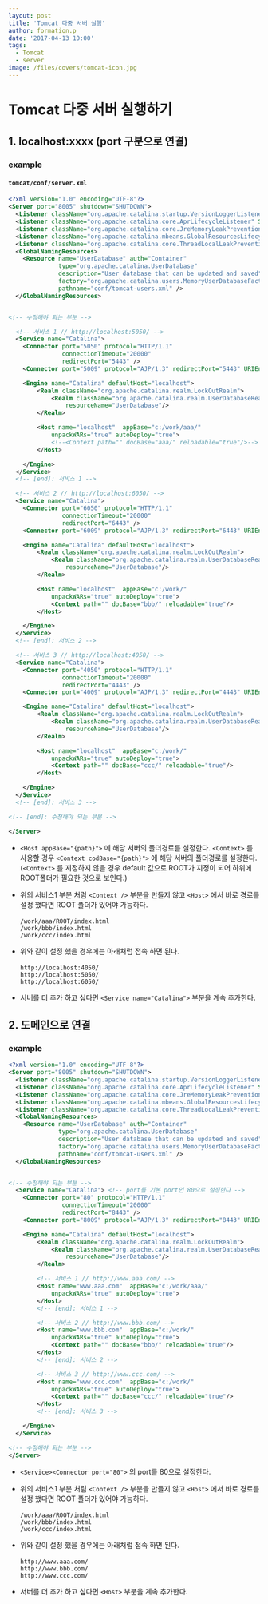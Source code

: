 ```yaml
---
layout: post
title: 'Tomcat 다중 서버 실행'
author: formation.p
date: '2017-04-13 10:00'
tags:
  - Tomcat
  - server
image: /files/covers/tomcat-icon.jpg
---
```


# Tomcat 다중 서버 실행하기

## 1. localhost:xxxx (port 구분으로 연결)

### example

#### `tomcat/conf/server.xml`

```xml
<?xml version="1.0" encoding="UTF-8"?>
<Server port="8005" shutdown="SHUTDOWN">
  <Listener className="org.apache.catalina.startup.VersionLoggerListener" />
  <Listener className="org.apache.catalina.core.AprLifecycleListener" SSLEngine="on" />
  <Listener className="org.apache.catalina.core.JreMemoryLeakPreventionListener" />
  <Listener className="org.apache.catalina.mbeans.GlobalResourcesLifecycleListener" />
  <Listener className="org.apache.catalina.core.ThreadLocalLeakPreventionListener" />
  <GlobalNamingResources>
    <Resource name="UserDatabase" auth="Container"
              type="org.apache.catalina.UserDatabase"
              description="User database that can be updated and saved"
              factory="org.apache.catalina.users.MemoryUserDatabaseFactory"
              pathname="conf/tomcat-users.xml" />
  </GlobalNamingResources>


<!-- 수정해야 되는 부분 -->

  <!-- 서비스 1 // http://localhost:5050/ -->
  <Service name="Catalina">
    <Connector port="5050" protocol="HTTP/1.1"
               connectionTimeout="20000"
               redirectPort="5443" />
    <Connector port="5009" protocol="AJP/1.3" redirectPort="5443" URIEncoding="UTF-8"/>

    <Engine name="Catalina" defaultHost="localhost">
        <Realm className="org.apache.catalina.realm.LockOutRealm">
            <Realm className="org.apache.catalina.realm.UserDatabaseRealm"
                resourceName="UserDatabase"/>
        </Realm>

        <Host name="localhost"  appBase="c:/work/aaa/"
            unpackWARs="true" autoDeploy="true">
            <!--<Context path="" docBase="aaa/" reloadable="true"/>-->
        </Host>

    </Engine>
  </Service>
  <!-- [end]: 서비스 1 -->

  <!-- 서비스 2 // http://localhost:6050/ -->
  <Service name="Catalina">
    <Connector port="6050" protocol="HTTP/1.1"
               connectionTimeout="20000"
               redirectPort="6443" />
    <Connector port="6009" protocol="AJP/1.3" redirectPort="6443" URIEncoding="UTF-8"/>

    <Engine name="Catalina" defaultHost="localhost">
        <Realm className="org.apache.catalina.realm.LockOutRealm">
            <Realm className="org.apache.catalina.realm.UserDatabaseRealm"
                resourceName="UserDatabase"/>
        </Realm>

        <Host name="localhost"  appBase="c:/work/"
            unpackWARs="true" autoDeploy="true">
            <Context path="" docBase="bbb/" reloadable="true"/>
        </Host>

    </Engine>
  </Service>
  <!-- [end]: 서비스 2 -->

  <!-- 서비스 3 // http://localhost:4050/ -->
  <Service name="Catalina">
    <Connector port="4050" protocol="HTTP/1.1"
               connectionTimeout="20000"
               redirectPort="4443" />
    <Connector port="4009" protocol="AJP/1.3" redirectPort="4443" URIEncoding="UTF-8"/>

    <Engine name="Catalina" defaultHost="localhost">
        <Realm className="org.apache.catalina.realm.LockOutRealm">
            <Realm className="org.apache.catalina.realm.UserDatabaseRealm"
                resourceName="UserDatabase"/>
        </Realm>

        <Host name="localhost"  appBase="c:/work/"
            unpackWARs="true" autoDeploy="true">
            <Context path="" docBase="ccc/" reloadable="true"/>
        </Host>

    </Engine>
  </Service>
  <!-- [end]: 서비스 3 -->

<!-- [end]: 수정해야 되는 부분 -->

</Server>

```

* `<Host appBase="{path}">` 에 해당 서버의 폴더경로를 설정한다. `<Context>` 를 사용할 경우 `<Context codBase="{path}">` 에 해당 서버의 폴더경로를 설정한다.
(`<Context>` 를 지정하지 않을 경우 default 값으로 ROOT가 지정이 되어 하위에 ROOT폴더가 필요한 것으로 보인다.)

* 위의 서비스1 부분 처럼 `<Context />` 부분을 만들지 않고 `<Host>` 에서 바로 경로를 설정 했다면 ROOT 폴더가 있어야 가능하다. <br /><br />
`/work/aaa/ROOT/index.html` <br />
`/work/bbb/index.html` <br />
`/work/ccc/index.html` <br />

* 위와 같이 설정 했을 경우에는 아래처럽 접속 하면 된다. <br /><br />
`http://localhost:4050/` <br />
`http://localhost:5050/` <br />
`http://localhost:6050/` <br />

* 서버를 더 추가 하고 싶다면 `<Service name="Catalina">` 부분을 계속 추가한다.


## 2. 도메인으로 연결

### example

```xml
<?xml version="1.0" encoding="UTF-8"?>
<Server port="8005" shutdown="SHUTDOWN">
  <Listener className="org.apache.catalina.startup.VersionLoggerListener" />
  <Listener className="org.apache.catalina.core.AprLifecycleListener" SSLEngine="on" />
  <Listener className="org.apache.catalina.core.JreMemoryLeakPreventionListener" />
  <Listener className="org.apache.catalina.mbeans.GlobalResourcesLifecycleListener" />
  <Listener className="org.apache.catalina.core.ThreadLocalLeakPreventionListener" />
  <GlobalNamingResources>
    <Resource name="UserDatabase" auth="Container"
              type="org.apache.catalina.UserDatabase"
              description="User database that can be updated and saved"
              factory="org.apache.catalina.users.MemoryUserDatabaseFactory"
              pathname="conf/tomcat-users.xml" />
  </GlobalNamingResources>


<!-- 수정해야 되는 부분 -->
  <Service name="Catalina"> <!-- port를 기본 port인 80으로 설정한다 -->
    <Connector port="80" protocol="HTTP/1.1"
               connectionTimeout="20000"
               redirectPort="8443" />
    <Connector port="8009" protocol="AJP/1.3" redirectPort="8443" URIEncoding="UTF-8"/>

    <Engine name="Catalina" defaultHost="localhost">
        <Realm className="org.apache.catalina.realm.LockOutRealm">
            <Realm className="org.apache.catalina.realm.UserDatabaseRealm"
                resourceName="UserDatabase"/>
        </Realm>

        <!-- 서비스 1 // http://www.aaa.com/ -->
        <Host name="www.aaa.com"  appBase="c:/work/aaa/"
            unpackWARs="true" autoDeploy="true">
        </Host>
        <!-- [end]: 서비스 1 -->

        <!-- 서비스 2 // http://www.bbb.com/ -->
        <Host name="www.bbb.com"  appBase="c:/work/"
            unpackWARs="true" autoDeploy="true">
            <Context path="" docBase="bbb/" reloadable="true"/>
        </Host>
        <!-- [end]: 서비스 2 -->

        <!-- 서비스 3 // http://www.ccc.com/ -->
        <Host name="www.ccc.com"  appBase="c:/work/"
            unpackWARs="true" autoDeploy="true">
            <Context path="" docBase="ccc/" reloadable="true"/>
        </Host>
        <!-- [end]: 서비스 3 -->

    </Engine>
  </Service>

<!-- 수정해야 되는 부분 -->
</Server>
```

* `<Service><Connector port="80">` 의 port를 80으로 설정한다.

* 위의 서비스1 부분 처럼 `<Context />` 부분을 만들지 않고 `<Host>` 에서 바로 경로를 설정 했다면 ROOT 폴더가 있어야 가능하다. <br /><br />
`/work/aaa/ROOT/index.html` <br />
`/work/bbb/index.html` <br />
`/work/ccc/index.html`

* 위와 같이 설정 했을 경우에는 아래처럽 접속 하면 된다. <br /><br />
`http://www.aaa.com/` <br />
`http://www.bbb.com/` <br />
`http://www.ccc.com/` <br />

* 서버를 더 추가 하고 싶다면 `<Host>` 부분을 계속 추가한다.
